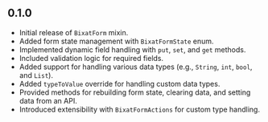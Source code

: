 ## 0.1.0

* Initial release of `BixatForm` mixin.
* Added form state management with `BixatFormState` enum.
* Implemented dynamic field handling with `put`, `set`, and `get` methods.
* Included validation logic for required fields.
* Added support for handling various data types (e.g., `String`, `int`, `bool`, and `List`).
* Added `typeToValue` override for handling custom data types.
* Provided methods for rebuilding form state, clearing data, and setting data from an API.
* Introduced extensibility with `BixatFormActions` for custom type handling.